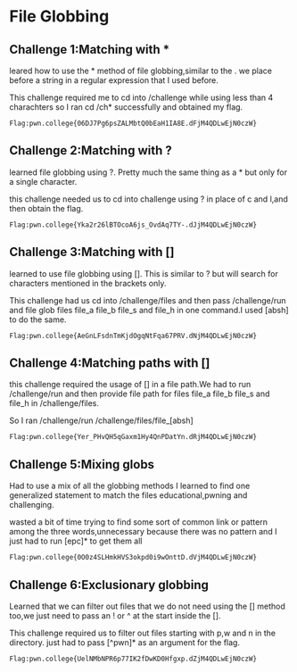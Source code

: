 # File Globbing

## Challenge 1:Matching with *
leared how to use the * method of file globbing,similar to the . we place before a string in a regular expression that I used before.

This challenge required me to cd into /challenge while using less than 4 charachters so I ran cd /ch* successfully and obtained my flag.
```
Flag:pwn.college{06DJ7Pg6psZALMbtQ0bEaH1IA8E.dFjM4QDLwEjN0czW}
```
##

## Challenge 2:Matching with ?
learned file globbing using ?. Pretty much the same thing as a * but only for a single character.

this challenge needed us to cd into challenge using ? in place of c and l,and then obtain the flag.
```
Flag:pwn.college{Yka2r26lBTOcoA6js_OvdAq7TY-.dJjM4QDLwEjN0czW}
```
##

## Challenge 3:Matching with []
learned to use file globbing using []. This is similar to ? but will search for characters mentioned in the brackets only.

This challenge had us cd into /challenge/files and then pass /challenge/run and file glob files file_a file_b file_s and file_h in one command.I used [absh] to do the same.
```
Flag:pwn.college{AeGnLFsdnTmKjdOgqNtFqa67PRV.dNjM4QDLwEjN0czW}
```
##

## Challenge 4:Matching paths with []
this challenge required the usage of [] in a file path.We had to run /challenge/run and then provide file path for files file_a file_b file_s and file_h in /challenge/files.

So I ran /challenge/run /challenge/files/file_[absh]
```
Flag:pwn.college{Yer_PHvQH5qGaxm1Hy4QnPDatYn.dRjM4QDLwEjN0czW}
```
##

## Challenge 5:Mixing globs
Had to use a mix of all the globbing methods I learned to find one generalized statement to match the files educational,pwning and challenging.

wasted a bit of time trying to find some sort of common link or pattern among the three words,unnecessary because there was no pattern and I just had to run [epc]* to get them all
```
Flag:pwn.college{0O0z4SLHmkHVS3okpd0i9wOnttD.dVjM4QDLwEjN0czW}
```
##

## Challenge 6:Exclusionary globbing
Learned that we can filter out files that we do not need using the [] method too,we just need to pass an ! or ^ at the start inside the [].

This challenge required us to filter out files starting with p,w and n in the directory. just had to pass [^pwn]* as an argument for the flag.
```
Flag:pwn.college{UelNMbNPR6p77IK2fDwKD0Hfgxp.dZjM4QDLwEjN0czW}
```
##